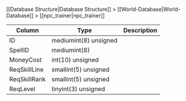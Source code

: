 [[Database Structure|Database Structure]] > [[World-Database|World-Database]] > [[npc_trainer|npc_trainer]]

Column | Type | Description
--- | --- | ---
ID | mediumint(8) unsigned | 
SpellID | mediumint(8) | 
MoneyCost | int(10) unsigned | 
ReqSkillLine | smallint(5) unsigned | 
ReqSkillRank | smallint(5) unsigned | 
ReqLevel | tinyint(3) unsigned | 

